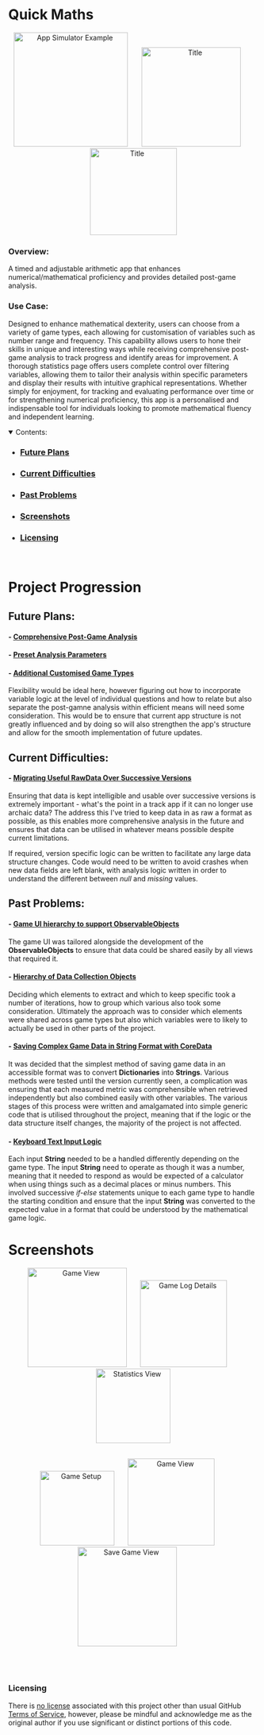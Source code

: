# Quick Maths


<section align="center">
  <img src="PreviewAssets/ScreenRecording1.gif" width="230" title="App Simulator Example">
  &nbsp;&nbsp;&nbsp;&nbsp;&nbsp;
  <img src="PreviewAssets/ScreenRecording2.gif" width="200"  title="Title">
  &nbsp;&nbsp;&nbsp;&nbsp;&nbsp;
<img src="PreviewAssets/ScreenRecording3.gif" width="175"  title="Title">
</section>

### Overview:

A timed and adjustable arithmetic app that enhances numerical/mathematical proficiency and provides detailed post-game analysis. 


### Use Case:

Designed to enhance mathematical dexterity, users can choose from a variety of game types, each allowing for customisation of variables such as number range and frequency. This capability allows users to hone their skills in unique and interesting ways while receiving comprehensive post-game analysis to track progress and identify areas for improvement. A thorough statistics page offers users complete control over filtering variables, allowing them to tailor their analysis within specific parameters and display their results with intuitive graphical representations. Whether simply for enjoyment, for tracking and evaluating performance over time or for strengthening numerical proficiency, this app is a personalised and indispensable tool for individuals looking to promote mathematical fluency and independent learning.


<details open>
        <summary>Contents:</summary>
        <ul class="overview-section">
        <li><h3><a href="#future-plans">Future Plans</a></h3></li>
        <li><h3><a href="#current-difficulties">Current Difficulties</a></h3></li>
        <li><h3><a href="#past-problems">Past Problems</a></h3></li>
        <li><h3><a href="#screenshots">Screenshots</a></h3></li>
        <li><h3><a href="#licensing">Licensing</a></h3></li>
    </ul>
</details>
&nbsp;

# Project Progression


## Future Plans:

#### - <ins>Comprehensive Post-Game Analysis</ins>

#### - <ins>Preset Analysis Parameters</ins>


#### - <ins>Additional Customised Game Types</ins>

Flexibility would be ideal here, however figuring out how to incorporate variable logic at the level of individual questions and how to relate but also separate the post-gamne analysis within efficient means will need some consideration. This would be to ensure that current app structure is not greatly influenced and by doing so will also strengthen the app's structure and allow for the smooth implementation of future updates.




## Current Difficulties:

#### - <ins>Migrating Useful RawData Over Successive Versions</ins>

Ensuring that data is kept intelligible and usable over successive versions is extremely important - what's the point in a track app if it can no longer use archaic data? The address this I've tried to keep data in as raw a format as possible, as this enables more comprehensive analysis in the future and ensures that data can be utilised in whatever means possible despite current limitations. 

If required, version specific logic can be written to facilitate any large data structure changes. Code would need to be written to avoid crashes when new data fields are left blank, with analysis logic written in order to understand the different between *null* and *missing* values.



## Past Problems:


#### - <ins>Game UI hierarchy to support ObservableObjects</ins>

The game UI was tailored alongside the development of the **ObservableObjects** to ensure that data could be shared easily by all views that required it. 



#### - <ins>Hierarchy of Data Collection Objects</ins>

Deciding which elements to extract and which to keep specific took a number of iterations, how to group which various also took some consideration. Ultimately the approach was to consider which elements were shared across game types but also which variables were to likely to actually be used in other parts of the project. 


#### - <ins>Saving Complex Game Data in String Format with CoreData</ins>

It was decided that the simplest method of saving game data in an accessible format was to convert **Dictionaries** into **Strings**. Various methods were tested until the version currently seen, a complication was ensuring that each measured metric was comprehensible when retrieved independently but also combined easily with other variables. The various stages of this process were written and amalgamated into simple generic code that is utilised throughout the project, meaning that if the logic or the data structure itself changes, the majority of the project is not affected.



#### - <ins>Keyboard Text Input Logic</ins>

Each input **String** needed to be a handled differently depending on the game type. The input **String** need to operate as though it was a number, meaning that it needed to respond as would be expected of a calculator when using things such as a decimal places or minus numbers. This involved successive *if-else* statements unique to each game type to handle the starting condition and ensure that the input **String** was converted to the expected value in a format that could be understood by the mathematical game logic.  




# Screenshots



<section align="center">
  <img src="PreviewAssets/Screenshot4.png" width="200" title="Game View">
  &nbsp;&nbsp;&nbsp;&nbsp;&nbsp;
  <img src="PreviewAssets/Screenshot6.png" width="175"  title="Game Log Details">
  &nbsp;&nbsp;&nbsp;&nbsp;&nbsp;
<img src="PreviewAssets/Screenshot9.png" width="150"  title="Statistics View">
</section>
<br>


<p align="center">
<img src="PreviewAssets/Screenshot2.png" width="150"  title="Game Setup">
&nbsp;&nbsp;&nbsp;&nbsp;&nbsp;
<img src="PreviewAssets/Screenshot4.png" width="175"  title="Game View">
&nbsp;&nbsp;&nbsp;&nbsp;&nbsp;
<img src="PreviewAssets/Screenshot5.png" width="200"  title="Save Game View">
&nbsp;&nbsp;&nbsp;&nbsp;&nbsp;
</p>
<br></br>




### Licensing

There is [no license](https://choosealicense.com/no-permission/) associated with this project other than usual GitHub [Terms of Service](https://docs.github.com/en/site-policy/github-terms/github-terms-of-service), however, please be mindful and acknowledge me as the original author if you use significant or distinct portions of this code.
